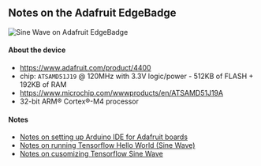 
## Notes on the Adafruit EdgeBadge

![Sine Wave on Adafruit EdgeBadge](https://codycollier.com/static/images/card-sine-wave.gif)


#### About the device

* https://www.adafruit.com/product/4400
* chip: `ATSAMD51J19` @ 120MHz with 3.3V logic/power - 512KB of FLASH + 192KB of RAM
* https://www.microchip.com/wwwproducts/en/ATSAMD51J19A
* 32-bit ARM® Cortex®-M4 processor


#### Notes

* [Notes on setting up Arduino IDE for Adafruit boards](notes-arduino-ide-adafruit-setup.md)
* [Notes on running Tensorflow Hello World (Sine Wave)](notes-tensorflow-sine-wave-hello-world.md)
* [Notes on cusomizing Tensorflow Sine Wave](notes-tensorflow-sine-wave-custom.md)






